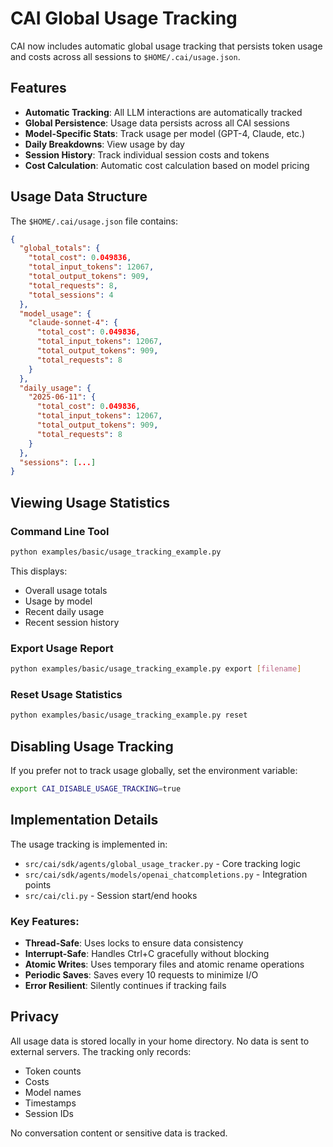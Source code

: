 # CAI Global Usage Tracking

CAI now includes automatic global usage tracking that persists token usage and costs across all sessions to `$HOME/.cai/usage.json`.

## Features

- **Automatic Tracking**: All LLM interactions are automatically tracked
- **Global Persistence**: Usage data persists across all CAI sessions
- **Model-Specific Stats**: Track usage per model (GPT-4, Claude, etc.)
- **Daily Breakdowns**: View usage by day
- **Session History**: Track individual session costs and tokens
- **Cost Calculation**: Automatic cost calculation based on model pricing

## Usage Data Structure

The `$HOME/.cai/usage.json` file contains:

```json
{
  "global_totals": {
    "total_cost": 0.049836,
    "total_input_tokens": 12067,
    "total_output_tokens": 909,
    "total_requests": 8,
    "total_sessions": 4
  },
  "model_usage": {
    "claude-sonnet-4": {
      "total_cost": 0.049836,
      "total_input_tokens": 12067,
      "total_output_tokens": 909,
      "total_requests": 8
    }
  },
  "daily_usage": {
    "2025-06-11": {
      "total_cost": 0.049836,
      "total_input_tokens": 12067,
      "total_output_tokens": 909,
      "total_requests": 8
    }
  },
  "sessions": [...]
}
```

## Viewing Usage Statistics

### Command Line Tool
```bash
python examples/basic/usage_tracking_example.py
```

This displays:
- Overall usage totals
- Usage by model
- Recent daily usage
- Recent session history

### Export Usage Report
```bash
python examples/basic/usage_tracking_example.py export [filename]
```

### Reset Usage Statistics
```bash
python examples/basic/usage_tracking_example.py reset
```

## Disabling Usage Tracking

If you prefer not to track usage globally, set the environment variable:

```bash
export CAI_DISABLE_USAGE_TRACKING=true
```

## Implementation Details

The usage tracking is implemented in:
- `src/cai/sdk/agents/global_usage_tracker.py` - Core tracking logic
- `src/cai/sdk/agents/models/openai_chatcompletions.py` - Integration points
- `src/cai/cli.py` - Session start/end hooks

### Key Features:
- **Thread-Safe**: Uses locks to ensure data consistency
- **Interrupt-Safe**: Handles Ctrl+C gracefully without blocking
- **Atomic Writes**: Uses temporary files and atomic rename operations
- **Periodic Saves**: Saves every 10 requests to minimize I/O
- **Error Resilient**: Silently continues if tracking fails

## Privacy

All usage data is stored locally in your home directory. No data is sent to external servers. The tracking only records:
- Token counts
- Costs
- Model names
- Timestamps
- Session IDs

No conversation content or sensitive data is tracked.